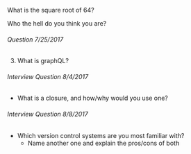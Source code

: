 
What is the square root of 64?

Who the hell do you think you are?

###### Question 7/25/2017
3. What is graphQL?

###### Interview Question 8/4/2017

* What is a closure, and how/why would you use one?

###### Interview Question 8/8/2017

* Which version control systems are you most familiar with?
  - Name another one and explain the pros/cons of both
